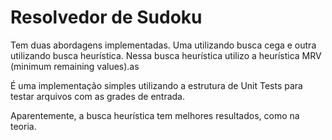 # Resolvedor de Sudoku

Tem duas abordagens implementadas. Uma utilizando busca cega e outra utilizando busca heurística. Nessa busca heurística utilizo a heurística MRV (minimum remaining values).as 

É uma implementação simples utilizando a estrutura de Unit Tests para testar arquivos com as grades de entrada.

Aparentemente, a busca heurística tem melhores resultados, como na teoria. 
